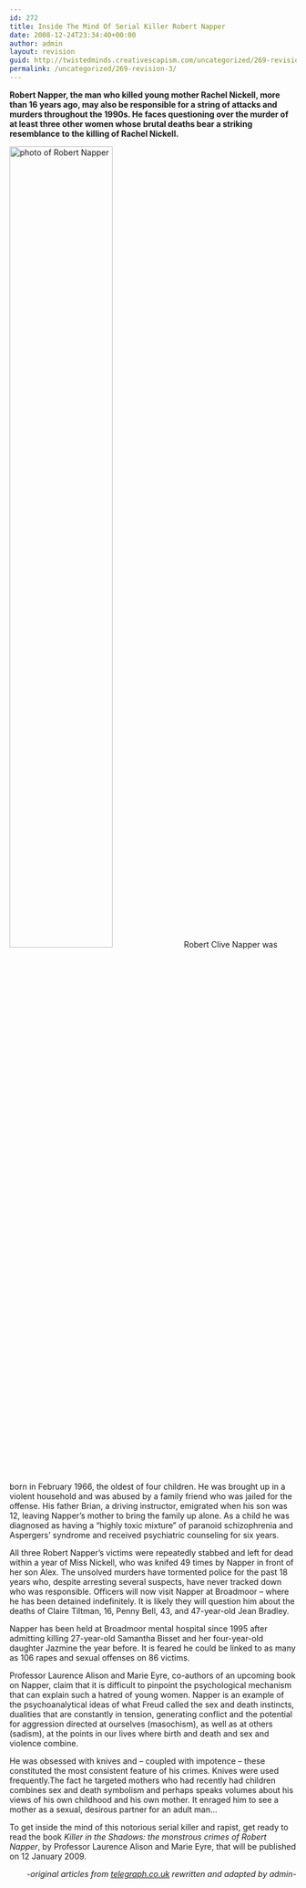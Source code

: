 ```yaml
---
id: 272
title: Inside The Mind Of Serial Killer Robert Napper
date: 2008-12-24T23:34:40+00:00
author: admin
layout: revision
guid: http://twistedminds.creativescapism.com/uncategorized/269-revision-3/
permalink: /uncategorized/269-revision-3/
---
```

<p class="dropcap-first">
  <strong>Robert Napper, the man who killed young mother Rachel Nickell, more than 16 years ago, may also be responsible for a string of attacks and murders throughout the 1990s. He faces questioning over the murder of at least three other women whose brutal deaths bear a striking resemblance to the killing of Rachel Nickell.</strong>
</p>

<img class="left" title="rapist Robert Napper" src="/img/post/robert_napper.jpg" alt="photo of Robert Napper" width="60%" /> Robert Clive Napper was born in February 1966, the oldest of four children. He was brought up in a violent household and was abused by a family friend who was jailed for the offense. His father Brian, a driving instructor, emigrated when his son was 12, leaving Napper’s mother to bring the family up alone. As a child he was diagnosed as having a “highly toxic mixture” of paranoid schizophrenia and Aspergers’ syndrome and received psychiatric counseling for six years.

All three Robert Napper&#8217;s victims were repeatedly stabbed and left for dead within a year of Miss Nickell, who was knifed 49 times by Napper in front of her son Alex. The unsolved murders have tormented police for the past 18 years who, despite arresting several suspects, have never tracked down who was responsible. Officers will now visit Napper at Broadmoor &#8211; where he has been detained indefinitely. It is likely they will question him about the deaths of Claire Tiltman, 16, Penny Bell, 43, and 47-year-old Jean Bradley.

Napper has been held at Broadmoor mental hospital since 1995 after admitting killing 27-year-old Samantha Bisset and her four-year-old daughter Jazmine the year before. It is feared he could be linked to as many as 106 rapes and sexual offenses on 86 victims.

Professor Laurence Alison and Marie Eyre, co-authors of an upcoming book on Napper, claim that it is difficult to pinpoint the psychological mechanism that can explain such a hatred of young women. Napper is an example of the psychoanalytical ideas of what Freud called the sex and death instincts, dualities that are constantly in tension, generating conflict and the potential for aggression directed at ourselves (masochism), as well as at others (sadism), at the points in our lives where birth and death and sex and violence combine.

He was obsessed with knives and – coupled with impotence – these constituted the most consistent feature of his crimes. Knives were used frequently.The fact he targeted mothers who had recently had children combines sex and death symbolism and perhaps speaks volumes about his views of his own childhood and his own mother. It enraged him to see a mother as a sexual, desirous partner for an adult man&#8230;

To get inside the mind of this notorious serial killer and rapist, get ready to read the book _Killer in the Shadows: the monstrous crimes of Robert Napper_, by Professor Laurence Alison and Marie Eyre, that will be published on 12 January 2009.

<p style="text-align: right;">
  <em>-original articles from <a title="telegraph.co.uk" href="http://www.telegraph.co.uk">telegraph.co.uk</a> rewritten and adapted by admin-</em>
</p>